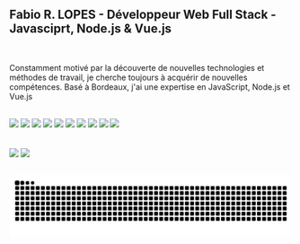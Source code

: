 ## Fabio R. LOPES - Développeur Web Full Stack - Javasciprt, Node.js & Vue.js

<br>

Constamment motivé par la découverte de nouvelles technologies et méthodes de travail, je cherche toujours à acquérir de nouvelles compétences. Basé à Bordeaux, j'ai une expertise en JavaScript, Node.js et Vue.js


<div style="display: inline_block"><br>
      <img src="https://img.shields.io/badge/JavaScript-F7DF1E?style=for-the-badge&logo=javascript&logoColor=black"/>
      <img src="https://img.shields.io/badge/Node.JS-43853D?style=for-the-badge&logo=node.js&logoColor=white"/>
      <img src="https://img.shields.io/badge/express.js-%23404d59.svg?style=for-the-badge&logo=express&logoColor=%2361DAFB"/>
      <img src="https://img.shields.io/badge/Vue.js-%2335495e.svg?style=for-the-badge&logo=vuedotjs&logoColor=%234FC08D"/>
      <img src="https://img.shields.io/badge/jQuery-F2F2F2?style=for-the-badge&logo=jquery&logoColor=13609E"/>
      <img src="https://img.shields.io/badge/handlebars-F0772B?style=for-the-badge&logo=handlebarsdotjs&logoColor=483a2d"/>
<!--       <img src="https://img.shields.io/badge/bootstrap-%238511FA.svg?style=for-the-badge&logo=bootstrap&logoColor=white"/>       -->
      <img src="https://img.shields.io/badge/Sequelize-52B0E7?style=for-the-badge&logo=Sequelize&logoColor=white"/>
      <img src="https://img.shields.io/badge/MariaDB-003545?style=for-the-badge&logo=mariadb&logoColor=white"/>
      <img src="https://img.shields.io/badge/mysql-4479A1.svg?style=for-the-badge&logo=mysql&logoColor=white"/>
      <img src="https://img.shields.io/badge/postgres-%23316192.svg?style=for-the-badge&logo=postgresql&logoColor=white"/> 
      

<!--      
      <img src="https://img.shields.io/badge/Sass-C6538C?style=for-the-badge&logo=sass&logoColor=white"/>
      <img src="https://img.shields.io/badge/HTML-E34F26?style=for-the-badge&logo=html5&logoColor=white"/>
      <img src="https://img.shields.io/badge/CSS-1572B6?style=for-the-badge&logo=css3&logoColor=white"/>
      <img src="https://img.shields.io/badge/MongoDB-%234ea94b.svg?style=for-the-badge&logo=mongodb&logoColor=white"/> 
-->
</div>

<br>
<br>

<img height="160em" src="https://github-readme-stats.vercel.app/api/top-langs/?username=FabioDevCode&layout=compact&langs_count=6&theme=vue-dark&border_radius=8px"/> 
<img height="160em" src="https://github-readme-stats.vercel.app/api?username=FabioDevCode&theme=vue-dark&border_radius=8px&rank_icon=github"/>


<!--
<div align="center">
   <img width="100%" align="center" src="./assets/fabiodevcode_banner.png" />
</div>
-->

<!-- 
<h3 align="left">
   <samp>&gt; 
      Hey ! 👋  Je suis <b>Fabio R LOPES !</b>
   </samp>
</h3>

<h3 align="left">
  <samp>&gt;
      Je suis Développeur Web Javascript, Node.js et Vue.js à <b>Bordeaux</b>
  </samp>
</h3>
-->

<!--
<div align="center" display="inline-block">
  <img height="160em" src="https://github-readme-stats.vercel.app/api/top-langs/?username=FabioDevCode&layout=compact&langs_count=6&theme=vue-dark&border_radius=8px"/>
  <img height="160em" src="https://github-readme-stats.vercel.app/api?username=FabioDevCode&theme=vue-dark&border_radius=8px&rank_icon=github"/> 
</div>



<h3 align="center">
   Technologies :
</h3>
<div align="left">
      <img src="https://img.shields.io/badge/JavaScript-F7DF1E?style=for-the-badge&logo=javascript&logoColor=black"/>
      <img src="https://img.shields.io/badge/Node.JS-43853D?style=for-the-badge&logo=node.js&logoColor=white"/>
      <img src="https://img.shields.io/badge/express.js-%23404d59.svg?style=for-the-badge&logo=express&logoColor=%2361DAFB"/>
      <img src="https://img.shields.io/badge/vuejs-%2335495e.svg?style=for-the-badge&logo=vuedotjs&logoColor=%234FC08D"/>
      <img src="https://img.shields.io/badge/jQuery-F2F2F2?style=for-the-badge&logo=jquery&logoColor=13609E"/>
      <img src="https://img.shields.io/badge/HTML-E34F26?style=for-the-badge&logo=html5&logoColor=white"/>
      <img src="https://img.shields.io/badge/handlebars-F0772B?style=for-the-badge&logo=handlebarsdotjs&logoColor=483a2d"/>
      <img src="https://img.shields.io/badge/CSS-1572B6?style=for-the-badge&logo=css3&logoColor=white"/>
      <img src="https://img.shields.io/badge/Sass-C6538C?style=for-the-badge&logo=sass&logoColor=white"/>
      <img src="https://img.shields.io/badge/bootstrap-%238511FA.svg?style=for-the-badge&logo=bootstrap&logoColor=white"/>
      <img src="https://img.shields.io/badge/Sequelize-52B0E7?style=for-the-badge&logo=Sequelize&logoColor=white"/>
      <img src="https://img.shields.io/badge/MariaDB-003545?style=for-the-badge&logo=mariadb&logoColor=white"/>
      <img src="https://img.shields.io/badge/mysql-4479A1.svg?style=for-the-badge&logo=mysql&logoColor=white"/>
      <img src="https://img.shields.io/badge/postgres-%23316192.svg?style=for-the-badge&logo=postgresql&logoColor=white"/>
      <img src="https://img.shields.io/badge/MongoDB-%234ea94b.svg?style=for-the-badge&logo=mongodb&logoColor=white"/>
      <img src="https://img.shields.io/badge/markdown-%23000000.svg?style=for-the-badge&logo=markdown&logoColor=white"/>
</div>
-->
<!--
<h3 align="center">
   Outils :
</h3>
<div align="center">
      <img src="https://img.shields.io/badge/figma-%23F24E1E.svg?style=for-the-badge&logo=figma&logoColor=white"/>
      <img src="https://img.shields.io/badge/NPM-%23CB3837.svg?style=for-the-badge&logo=npm&logoColor=white"/>
      <img src="https://img.shields.io/badge/vite-%23646CFF.svg?style=for-the-badge&logo=vite&logoColor=white"/>
      <img src="https://img.shields.io/badge/Postman-FF6C37?style=for-the-badge&logo=postman&logoColor=white"/>
      <img src="https://img.shields.io/badge/Trello-%23026AA7.svg?style=for-the-badge&logo=Trello&logoColor=white"/>
      <img src="https://img.shields.io/badge/git-%23F05033.svg?style=for-the-badge&logo=git&logoColor=white"/>
      <img src="https://img.shields.io/badge/github-%23121011.svg?style=for-the-badge&logo=github&logoColor=white"/>
      <img src="https://img.shields.io/badge/gitlab-%23181717.svg?style=for-the-badge&logo=gitlab&logoColor=orange"/>         
</div>
 -->

##

<!--
<h3 align="center">
   Intérêt pour :
</h3>
<div align="center">
   <img src="https://img.shields.io/badge/TypeScript-007ACC?style=for-the-badge&logo=typescript&logoColor=white"/>
   <img src="https://img.shields.io/badge/react-%2320232a.svg?style=for-the-badge&logo=react&logoColor=%2361DAFB"/>
   <img src="https://img.shields.io/badge/Nuxt-121212?style=for-the-badge&logo=nuxtdotjs&logoColor=#00DC82"/>
   <img src="https://img.shields.io/badge/Prisma-3982CE?style=for-the-badge&logo=Prisma&logoColor=white"/>
   <img src="https://img.shields.io/badge/Docker-086DD7?style=for-the-badge&logo=docker&logoColor=white"/>
   <img src="https://img.shields.io/badge/python-3670A0?style=for-the-badge&logo=python&logoColor=ffdd54"/>
   <img src="https://img.shields.io/badge/django-%23092E20.svg?style=for-the-badge&logo=django&logoColor=white"/>
   <img src="https://img.shields.io/badge/dart-%230175C2.svg?style=for-the-badge&logo=dart&logoColor=white"/>
   <img src="https://img.shields.io/badge/Flutter-02569B?style=for-the-badge&logo=flutter&logoColor=white"/>
   <img src="https://img.shields.io/badge/adonisjs-%23220052.svg?style=for-the-badge&logo=adonisjs&logoColor=white"/>
   <img src="https://img.shields.io/badge/nginx-%23009639.svg?style=for-the-badge&logo=nginx&logoColor=white"/>
   <img src="https://img.shields.io/badge/fastify-%23000000.svg?style=for-the-badge&logo=fastify&logoColor=white"/>
   <img src="https://img.shields.io/badge/Electron-191970?style=for-the-badge&logo=Electron&logoColor=white"/>
   <img src="https://img.shields.io/badge/C%23-5C2D91?style=for-the-badge&logo=c-sharp&logoColor=white"/>
   <img src="https://img.shields.io/badge/.NET-5C2D91?style=for-the-badge&logo=.net&logoColor=white"/>
   <img src="https://img.shields.io/badge/Insomnia-black?style=for-the-badge&logo=insomnia&logoColor=5849BE"/>
   <img src="https://img.shields.io/badge/pnpm-%234a4a4a.svg?style=for-the-badge&logo=pnpm&logoColor=f69220"/>
   <img src="https://img.shields.io/badge/tailwindcss-%2338B2AC.svg?style=for-the-badge&logo=tailwind-css&logoColor=white"/>
   <img src="https://img.shields.io/badge/threejs-black?style=for-the-badge&logo=three.js&logoColor=white"/>
   <img src="https://img.shields.io/badge/go-%2300ADD8.svg?style=for-the-badge&logo=go&logoColor=white"/>
</div>
-->

<div align="center" display="inline-block">
  <picture>
    <source media="(prefers-color-scheme: dark)" srcset="https://raw.githubusercontent.com/FabioDevCode/FabioDevCode/output/github-contribution-grid-snake-dark.svg">
    <source media="(prefers-color-scheme: light)" srcset="https://raw.githubusercontent.com/FabioDevCode/FabioDevCode/output/github-contribution-grid-snake-dark.svg">
    <img alt="github contribution grid snake animation" src="https://raw.githubusercontent.com/FabioDevCode/FabioDevCode/output/github-contribution-grid-snake.svg">
  </picture>
</div>

<br>

<!--
<img src="https://github-readme-activity-graph.vercel.app/graph?username=FabioDevCode&custom_title=Commit%20/%20Jour&theme=vue&bg_color=22272E&hide_title=true&color=ADBAC7&hide_border=true" alt="FabioDevCode Commits Stats" />

<br>
<img src="https://github-readme-streak-stats.herokuapp.com/?user=FabioDevCode&layout=compact&langs_count=6&theme=vue-dark&border_radius=8px" alt="Fabio Stats"/>
-->
